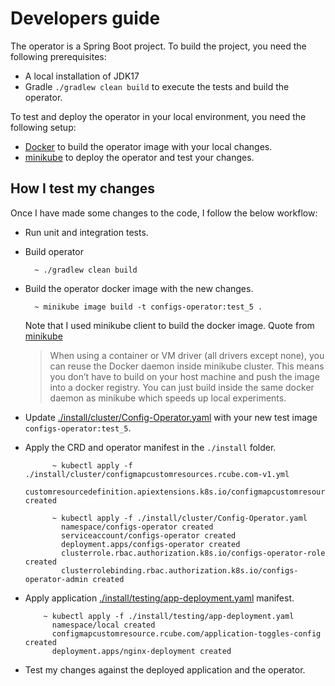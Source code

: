 # Developers guide

The operator is a Spring Boot project. To build the project, you need the following prerequisites:
- A local installation of JDK17
- Gradle `./gradlew clean build` to execute the tests and build the operator.

To test and deploy the operator in your local environment, you need the following setup:
- [Docker](https://www.docker.com/) to build the operator image with your local changes.
- [minikube](https://minikube.sigs.k8s.io/docs/start/) to deploy the operator and test your changes.

## How I test my changes

Once I have made some changes to the code, I follow the below workflow:

- Run unit and integration tests.
- Build operator
  ```
    ~ ./gradlew clean build
  ```
- Build the operator docker image with the new changes.
  ```
    ~ minikube image build -t configs-operator:test_5 .
  ```
  Note that I used minikube client to build the docker image. Quote from [minikube](https://minikube.sigs.k8s.io/docs/handbook/pushing/#1-pushing-directly-to-the-in-cluster-docker-daemon-docker-env)
  > When using a container or VM driver (all drivers except none), you can reuse the Docker daemon inside minikube cluster. This means you don’t have to build on your host machine and push the image into a docker registry. You can just build inside the same docker daemon as minikube which speeds up local experiments.
- Update [./install/cluster/Config-Operator.yaml](https://github.com/rameshmalla/k8s-custom-configmap/blob/main/install/cluster/Config-Operator.yaml#L31) with your new test image `configs-operator:test_5`.
- Apply the CRD and operator manifest in the `./install` folder.
  ```shell
        ~ kubectl apply -f ./install/cluster/configmapcustomresources.rcube.com-v1.yml       
          customresourcedefinition.apiextensions.k8s.io/configmapcustomresources.rcube.com created
  
        ~ kubectl apply -f ./install/cluster/Config-Operator.yaml
          namespace/configs-operator created
          serviceaccount/configs-operator created
          deployment.apps/configs-operator created
          clusterrole.rbac.authorization.k8s.io/configs-operator-role created
          clusterrolebinding.rbac.authorization.k8s.io/configs-operator-admin created
   ```
- Apply application [./install/testing/app-deployment.yaml](https://github.com/rameshmalla/k8s-custom-configmap/blob/main/install/testing/app-deployment.yaml) manifest.
  ```shell
      ~ kubectl apply -f ./install/testing/app-deployment.yaml                             
        namespace/local created
        configmapcustomresource.rcube.com/application-toggles-config created
        deployment.apps/nginx-deployment created
  ```

- Test my changes against the deployed application and the operator.